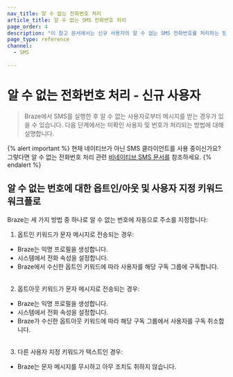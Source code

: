 ```yaml
---
nav_title: 알 수 없는 전화번호 처리
article_title: 알 수 없는 SMS 전화번호 처리
page_order: 4
description: "이 참고 문서에서는 신규 사용자의 알 수 없는 SMS 전화번호를 처리하는 방법에 대해 설명합니다."
page_type: reference
channel:
  - SMS
  
---
```


# 알 수 없는 전화번호 처리 - 신규 사용자

> Braze에서 SMS를 실행한 후 알 수 없는 사용자로부터 메시지를 받는 경우가 있을 수 있습니다. 다음 단계에서는 미확인 사용자 및 번호가 처리되는 방법에 대해 설명합니다.

{% alert important %}
현재 네이티브가 아닌 SMS 클라이언트를 사용 중이신가요? 그렇다면 알 수 없는 전화번호 처리 관련 [비네이티브 SMS 문서를](/docs/user_guide/message_building_by_channel/sms/non_native/) 참조하세요.
{% endalert %}

## 알 수 없는 번호에 대한 옵트인/아웃 및 사용자 지정 키워드 워크플로

Braze는 세 가지 방법 중 하나로 알 수 없는 번호에 자동으로 주소를 지정합니다:

1. 옵트인 키워드가 문자 메시지로 전송되는 경우:
  * Braze는 익명 프로필을 생성합니다.
  * 시스템에서 전화 속성을 설정합니다.
  * Braze에서 수신한 옵트인 키워드에 따라 사용자를 해당 구독 그룹에 구독합니다.<br><br>
2. 옵트아웃 키워드가 문자 메시지로 전송되는 경우:
  * Braze는 익명 프로필을 생성합니다.
  * 시스템에서 전화 속성을 설정합니다.
  * Braze가 수신한 옵트아웃 키워드에 따라 해당 구독 그룹에서 사용자를 구독 취소합니다.<br><br>
3. 다른 사용자 지정 키워드가 텍스트인 경우:
  * Braze는 문자 메시지를 무시하고 아무 조치도 취하지 않습니다.

[ualink]: {{site.baseurl}}/api/objects_filters/user_alias_object/
[telink]: {{site.baseurl}}/api/endpoints/user_data/post_user_track/
[uaolink]: {{site.baseurl}}/api/objects_filters/user_attributes_object/
[e.164]: https://en.wikipedia.org/wiki/E.164